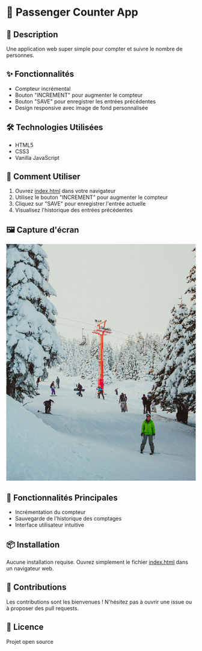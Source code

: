 # 🚶 Passenger Counter App

## 📝 Description
Une application web super simple pour compter et suivre le nombre de personnes.

## ✨ Fonctionnalités
- Compteur incrémental
- Bouton "INCREMENT" pour augmenter le compteur
- Bouton "SAVE" pour enregistrer les entrées précédentes
- Design responsive avec image de fond personnalisée

## 🛠 Technologies Utilisées
- HTML5
- CSS3
- Vanilla JavaScript

## 🚀 Comment Utiliser
1. Ouvrez [index.html](cci:7://file:///Users/samtsk/Desktop/Passenger%20counter%20app/index.html:0:0-0:0) dans votre navigateur
2. Utilisez le bouton "INCREMENT" pour augmenter le compteur
3. Cliquez sur "SAVE" pour enregistrer l'entrée actuelle
4. Visualisez l'historique des entrées précédentes

## 🖼 Capture d'écran
![Aperçu de l'application](img.jpg)

## 🔧 Fonctionnalités Principales
- Incrémentation du compteur
- Sauvegarde de l'historique des comptages
- Interface utilisateur intuitive

## 📦 Installation
Aucune installation requise. Ouvrez simplement le fichier [index.html](cci:7://file:///Users/samtsk/Desktop/Passenger%20counter%20app/index.html:0:0-0:0) dans un navigateur web.

## 🤝 Contributions
Les contributions sont les bienvenues ! N'hésitez pas à ouvrir une issue ou à proposer des pull requests.

## 📄 Licence
Projet open source